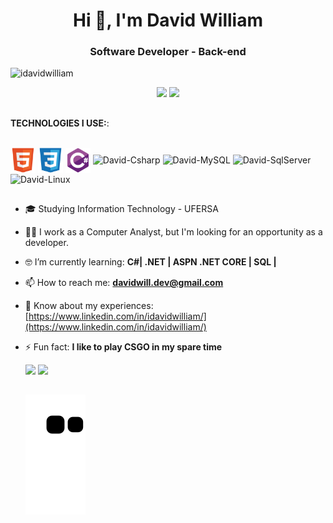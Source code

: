 <h1 align="center">Hi 👋, I'm David William</h1>
<h3 align="center">Software Developer - Back-end</h3>
<p align="left"> <img src="https://komarev.com/ghpvc/?username=idavidwilliam&label=Profile%20views&color=0e75b6&style=flat" alt="idavidwilliam" /> </p>
  
  <div align="center">
  <img height="165em" src="https://github-readme-stats.vercel.app/api?username=idavidwilliam&show_icons=true&theme=merko&include_all_commits=true&count_private=true"/>
  <img height="165em" src="https://github-readme-stats.vercel.app/api/top-langs/?username=idavidwilliam&layout=compact&langs_count=7&theme=merko"/>
</div>
  
  ##
  
  **TECHNOLOGIES I USE:**:
  <div style="display: inline_block"><br>
  <img align="center" alt="David-HTML" height="40" width="40" src="https://raw.githubusercontent.com/devicons/devicon/master/icons/html5/html5-original.svg">
  <img align="center" alt="David-CSS" height="40" width="40" src="https://raw.githubusercontent.com/devicons/devicon/master/icons/css3/css3-original.svg">
  <img align="center" alt="David-Csharp" height="40" width="40" src="https://raw.githubusercontent.com/devicons/devicon/master/icons/csharp/csharp-original.svg">
  <img align="center" alt="David-Csharp" height="40" width="40" src="https://cdn.jsdelivr.net/gh/devicons/devicon/icons/dotnetcore/dotnetcore-original.svg" />
  <img align="center" alt="David-MySQL" height="60" width="60" src="https://cdn.jsdelivr.net/gh/devicons/devicon/icons/mysql/mysql-original-wordmark.svg" />
  <img align="center" alt="David-SqlServer" height="60" width="50" src="https://cdn-icons-png.flaticon.com/512/5968/5968364.png" />
  <img align="center" alt="David-Linux" height="40" width="40" src="https://cdn.jsdelivr.net/gh/devicons/devicon/icons/linux/linux-original.svg" /> 
</div>
  
  ##
  
- 🎓 Studying Information Technology - UFERSA 

- 👨‍💻 I work as a Computer Analyst, but I'm looking for an opportunity as a developer.

- 🤓 I’m currently learning: **C#| .NET | ASPN .NET CORE | SQL |**

- 📫 How to reach me: **davidwill.dev@gmail.com**

- 📄 Know about my experiences: [https://www.linkedin.com/in/idavidwilliam/](https://www.linkedin.com/in/idavidwilliam/)

- ⚡ Fun fact: **I like to play CSGO in my spare time**
  
  <div> 
  <a href = "mailto:davidwill.dev@gmail.com"><img src="https://img.shields.io/badge/Gmail-D14836?style=for-the-badge&logo=gmail&logoColor=white" target="_blank"></a>
  <a href="https://www.linkedin.com/in/idavidwilliam" target="_blank"><img src="https://img.shields.io/badge/-LinkedIn-%230077B5?style=for-the-badge&logo=linkedin&logoColor=white" target="_blank"></a> 
 
  ##
  
  ![Snake animation](https://github.com/idavidwilliam/iDavidWilliam/blob/output/github-contribution-grid-snake.svg)
</div>
